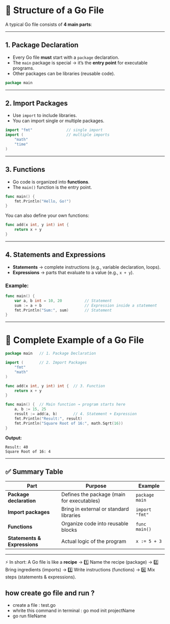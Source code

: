 
# 📌 Structure of a Go File

A typical Go file consists of **4 main parts**:

---

## 1. **Package Declaration**

* Every Go file **must** start with a `package` declaration.
* The `main` package is special → it’s the **entry point** for executable programs.
* Other packages can be libraries (reusable code).

```go
package main
```

---

## 2. **Import Packages**

* Use `import` to include libraries.
* You can import single or multiple packages.

```go
import "fmt"               // single import
import (                   // multiple imports
    "math"
    "time"
)
```

---

## 3. **Functions**

* Go code is organized into **functions**.
* The `main()` function is the entry point.

```go
func main() {
    fmt.Println("Hello, Go!")
}
```

You can also define your own functions:

```go
func add(x int, y int) int {
    return x + y
}
```

---

## 4. **Statements and Expressions**

* **Statements** → complete instructions (e.g., variable declaration, loops).
* **Expressions** → parts that evaluate to a value (e.g., `x + y`).

### Example:

```go
func main() {
    var a, b int = 10, 20          // Statement
    sum := a + b                   // Expression inside a statement
    fmt.Println("Sum:", sum)       // Statement
}
```

---

# 📘 Complete Example of a Go File

```go
package main   // 1. Package Declaration

import (       // 2. Import Packages
    "fmt"
    "math"
)

func add(x int, y int) int {  // 3. Function
    return x + y
}

func main() {  // Main function → program starts here
    a, b := 15, 25
    result := add(a, b)       // 4. Statement + Expression
    fmt.Println("Result:", result)
    fmt.Println("Square Root of 16:", math.Sqrt(16))
}
```

**Output:**

```
Result: 40
Square Root of 16: 4
```

---

## ✅ Summary Table

| Part                         | Purpose                                    | Example        |
| ---------------------------- | ------------------------------------------ | -------------- |
| **Package declaration**      | Defines the package (main for executables) | `package main` |
| **Import packages**          | Bring in external or standard libraries    | `import "fmt"` |
| **Functions**                | Organize code into reusable blocks         | `func main()`  |
| **Statements & Expressions** | Actual logic of the program                | `x := 5 + 3`   |

---

⚡ In short:
A Go file is like a **recipe** →
1️⃣ Name the recipe (package) →
2️⃣ Bring ingredients (imports) →
3️⃣ Write instructions (functions) →
4️⃣ Mix steps (statements & expressions).


## how create go file and run ?
-   create a file : test.go
-   whrite this command in terminal : go mod init projectName
-   go run fileName
